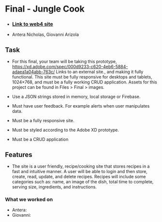 # Final - Jungle Cook

- ### [Link to web4 site](https://in-info-web4.informatics.iupui.edu/~anichol/N315_final/index.html#home)
- Antera Nicholas, Giovanni Arizola

## Task

- For this final, your team will be taking this prototype, https://xd.adobe.com/spec/000d9233-c620-4eb6-5884-adaea1a04abb-763c/ Links to an external site., and making it fully functional. This site must be fully responsive for desktops and tablets, 1024×768, and must be a fully working CRUD application. Assets for this project can be found in Files > Final > images.

- Use a JSON strings stored in memory, local storage or Firebase.
- Must have user feedback. For example alerts when user manipulates data.
- Must be a fully responsive site.
- Must be styled according to the Adobe XD prototype.
- Must be a CRUD application

## Features

- The site is a user friendly, recipe/cooking site that stores recipes in a fast and intuitive manner. A user will be able to login and then store, create, read, update, and delete recipes. Recipes will include some categories such as: name, an image of the dish, total time to complete, serving size, ingredients, and instructions.

### What we worked on

- Antera:
- Giovanni:
